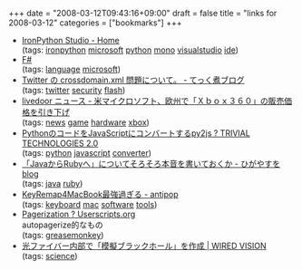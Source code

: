+++
date = "2008-03-12T09:43:16+09:00"
draft = false
title = "links for 2008-03-12"
categories = ["bookmarks"]
+++

<ul class="delicious">
	<li>
		<div class="delicious-link"><a href="http://www.codeplex.com/IronPythonStudio">IronPython Studio - Home</a></div>
		<div class="delicious-tags">(tags: <a href="http://del.icio.us/nobu666/ironpython">ironpython</a> <a href="http://del.icio.us/nobu666/microsoft">microsoft</a> <a href="http://del.icio.us/nobu666/python">python</a> <a href="http://del.icio.us/nobu666/mono">mono</a> <a href="http://del.icio.us/nobu666/visualstudio">visualstudio</a> <a href="http://del.icio.us/nobu666/ide">ide</a>)</div>
	</li>
	<li>
		<div class="delicious-link"><a href="http://research.microsoft.com/fsharp/fsharp.aspx">F#</a></div>
		<div class="delicious-tags">(tags: <a href="http://del.icio.us/nobu666/language">language</a> <a href="http://del.icio.us/nobu666/microsoft">microsoft</a>)</div>
	</li>
	<li>
		<div class="delicious-link"><a href="http://d.hatena.ne.jp/nitoyon/20080310/twitter_crossdomain">Twitter の crossdomain.xml 問題について。 - てっく煮ブログ</a></div>
		<div class="delicious-tags">(tags: <a href="http://del.icio.us/nobu666/twitter">twitter</a> <a href="http://del.icio.us/nobu666/security">security</a> <a href="http://del.icio.us/nobu666/flash">flash</a>)</div>
	</li>
	<li>
		<div class="delicious-link"><a href="http://news.livedoor.com/topics/detail/3548146/">livedoor ニュース - 米マイクロソフト、欧州で「Ｘｂｏｘ３６０」の販売価格を引き下げ</a></div>
		<div class="delicious-tags">(tags: <a href="http://del.icio.us/nobu666/news">news</a> <a href="http://del.icio.us/nobu666/game">game</a> <a href="http://del.icio.us/nobu666/hardware">hardware</a> <a href="http://del.icio.us/nobu666/xbox">xbox</a>)</div>
	</li>
	<li>
		<div class="delicious-link"><a href="http://coreblog.org/ats/converting-python-code-to-javascipt-code">PythonのコードをJavaScriptにコンバートするpy2js ? TRIVIAL TECHNOLOGIES 2.0</a></div>
		<div class="delicious-tags">(tags: <a href="http://del.icio.us/nobu666/python">python</a> <a href="http://del.icio.us/nobu666/javascript">javascript</a> <a href="http://del.icio.us/nobu666/converter">converter</a>)</div>
	</li>
	<li>
		<div class="delicious-link"><a href="http://d.hatena.ne.jp/higayasuo/20080311/1205228639">「JavaからRubyへ」についてそろそろ本音を書いておくか - ひがやすを blog</a></div>
		<div class="delicious-tags">(tags: <a href="http://del.icio.us/nobu666/java">java</a> <a href="http://del.icio.us/nobu666/ruby">ruby</a>)</div>
	</li>
	<li>
		<div class="delicious-link"><a href="http://d.hatena.ne.jp/antipop/20080221/1203585130">KeyRemap4MacBook最強過ぎる - antipop</a></div>
		<div class="delicious-tags">(tags: <a href="http://del.icio.us/nobu666/keyboard">keyboard</a> <a href="http://del.icio.us/nobu666/mac">mac</a> <a href="http://del.icio.us/nobu666/software">software</a> <a href="http://del.icio.us/nobu666/tools">tools</a>)</div>
	</li>
	<li>
		<div class="delicious-link"><a href="http://userscripts.org/scripts/show/7623">Pagerization ? Userscripts.org</a></div>
		<div class="delicious-extended">autopagerize的なもの</div>
		<div class="delicious-tags">(tags: <a href="http://del.icio.us/nobu666/greasemonkey">greasemonkey</a>)</div>
	</li>
	<li>
		<div class="delicious-link"><a href="http://wiredvision.jp/news/200803/2008031021.html">光ファイバー内部で「模擬ブラックホール」を作成 | WIRED VISION</a></div>
		<div class="delicious-tags">(tags: <a href="http://del.icio.us/nobu666/science">science</a>)</div>
	</li>
</ul>
